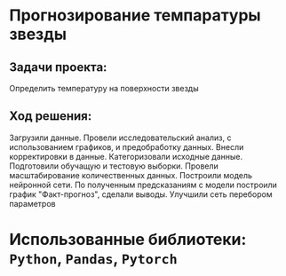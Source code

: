 # Прогнозирование темпаратуры звезды

## Задачи проекта:
Определить температуру на поверхности звезды 

## Ход решения:
Загрузили данные. Провели исследовательский анализ, с использованием графиков, и предобработку данных. Внесли корректировки в данные.
Категоризовали исходные данные. Подготовили обучащую и тестовую выборки. Провели масштабирование количественных данных. Построили модель нейронной сети. По полученным предсказаниям с модели
построили график "Факт-прогноз", сделали выводы. Улучшили сеть перебором параметров

# Использованные библиотеки: `Python`, `Pandas`, `Pytorch`
